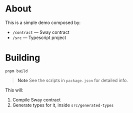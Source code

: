 # About

This is a simple demo composed by:

- `/contract` — Sway contract
- `/src` — Typescript project

# Building

```shell
pnpm build
```

> **Note** See the scripts in `package.json` for detailed info.

This will:

1.  Compile Sway contract
1.  Generate types for it, inside `src/generated-types`

